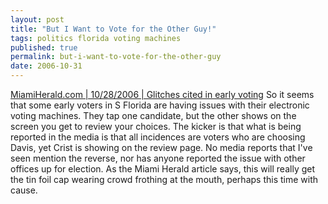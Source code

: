 ```yaml
---
layout: post
title: "But I Want to Vote for the Other Guy!"
tags: politics florida voting machines
published: true
permalink: but-i-want-to-vote-for-the-other-guy
date: 2006-10-31
---
```


<a href="http://www.miami.com/mld/miamiherald/news/local/states/florida/counties/broward_county/15869924.htm">MiamiHerald.com | 10/28/2006 | Glitches cited in early voting</a>
So it seems that some early voters in S Florida are having issues with their electronic voting machines.  They tap one candidate, but the other shows on the screen you get to review your choices.  The kicker is that what is being reported in the media is that all incidences are voters who are choosing Davis, yet Crist is showing on the review page.  No media reports that I've seen mention the reverse, nor has anyone reported the issue with other offices up for election.  As the Miami Herald article says, this will really get the tin foil cap wearing crowd frothing at the mouth, perhaps this time with cause.
